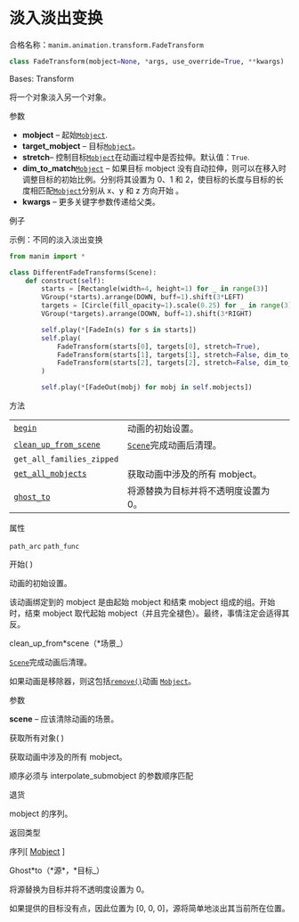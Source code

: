 # 淡入淡出变换

合格名称：`manim.animation.transform.FadeTransform`

```py
class FadeTransform(mobject=None, *args, use_override=True, **kwargs)
```

Bases: Transform

将一个对象淡入另一个对象。

参数

- **mobject** – 起始[`Mobject`]().
- **target_mobject** – 目标[`Mobject`]()。
- **stretch**– 控制目标[`Mobject`]()在动画过程中是否拉伸。默认值：`True`.
- **dim_to_match**[`Mobject`]() – 如果目标 mobject 没有自动拉伸，则可以在移入时调整目标的初始比例。分别将其设置为 0、1 和 2，使目标的长度与目标的长度相匹配[`Mobject`]()分别从 x、y 和 z 方向开始 。
- **kwargs** – 更多关键字参数传递给父类。

例子

示例：不同的淡入淡出变换

```py
from manim import *

class DifferentFadeTransforms(Scene):
    def construct(self):
        starts = [Rectangle(width=4, height=1) for _ in range(3)]
        VGroup(*starts).arrange(DOWN, buff=1).shift(3*LEFT)
        targets = [Circle(fill_opacity=1).scale(0.25) for _ in range(3)]
        VGroup(*targets).arrange(DOWN, buff=1).shift(3*RIGHT)

        self.play(*[FadeIn(s) for s in starts])
        self.play(
            FadeTransform(starts[0], targets[0], stretch=True),
            FadeTransform(starts[1], targets[1], stretch=False, dim_to_match=0),
            FadeTransform(starts[2], targets[2], stretch=False, dim_to_match=1)
        )

        self.play(*[FadeOut(mobj) for mobj in self.mobjects])
```


方法

|||
|-|-|
[`begin`]()|动画的初始设置。
[`clean_up_from_scene`]()|[`Scene`]()完成动画后清理。
`get_all_families_zipped`|
[`get_all_mobjects`]()|获取动画中涉及的所有 mobject。
[`ghost_to`]()|将源替换为目标并将不透明度设置为 0。


属性

`path_arc`
`path_func`

开始( )

动画的初始设置。

该动画绑定到的 mobject 是由起始 mobject 和结束 mobject 组成的组。开始时，结束 mobject 取代起始 mobject（并且完全褪色）。最终，事情注定会适得其反。

clean_up_from*scene（*场景\_）

[`Scene`]()完成动画后清理。

如果动画是移除器，则这包括[`remove()`]()动画 [`Mobject`]()。

参数

**scene** – 应该清除动画的场景。

获取所有对象( )

获取动画中涉及的所有 mobject。

顺序必须与 interpolate_submobject 的参数顺序匹配

退货

mobject 的序列。

返回类型

序列\[ [Mobject]() \]

Ghost*to（\*源\*，*目标\_）

将源替换为目标并将不透明度设置为 0。

如果提供的目标没有点，因此位置为 \[0, 0, 0\]，源将简单地淡出其当前所在位置。
